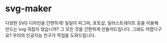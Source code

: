# svg-maker
다양한 SVG 디자인을 간편하게! 일일이 피그마, 포토샵, 일러스트레이트 등을 이용해 만드는 svg 귀찮지 않습니까? 그 모든 것을 간편하게 만들어드립니다. 그래도 어렵다구요? 우리의 인공지능 친구가 작업을 도와드립니다.
